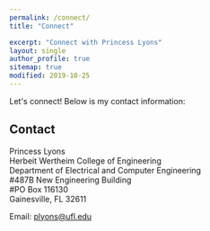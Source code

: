 ```yaml
---
permalink: /connect/
title: "Connect"

excerpt: "Connect with Princess Lyons"
layout: single
author_profile: true
sitemap: true
modified: 2019-10-25
---  
```


Let's connect! Below is my contact information:

## Contact
Princess Lyons<br/>
Herbeit Wertheim College of Engineering<br/>
Department of Electrical and Computer Engineering<br/>
#487B New Engineering Building<br/>
#PO Box 116130<br/>
Gainesville, FL 32611<br/>

Email: [plyons@ufl.edu](mailto:plyons@ufl.edu)
